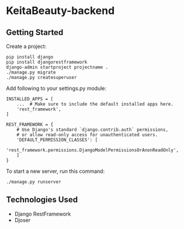 # KeitaBeauty-backend

## Getting Started

Create a project:
```
pip install django
pip install djangorestframework
django-admin startproject projectname .
./manage.py migrate
./manage.py createsuperuser
```
Add following to your settings.py module:
```
INSTALLED_APPS = [
    ...  # Make sure to include the default installed apps here.
    'rest_framework',
]

REST_FRAMEWORK = {
    # Use Django's standard `django.contrib.auth` permissions,
    # or allow read-only access for unauthenticated users.
    'DEFAULT_PERMISSION_CLASSES': [
        'rest_framework.permissions.DjangoModelPermissionsOrAnonReadOnly',
    ]
}
```

To start a new server, run this command:
```
./manage.py runserver
```
## Technologies Used

- Django RestFramework
- Djoser
